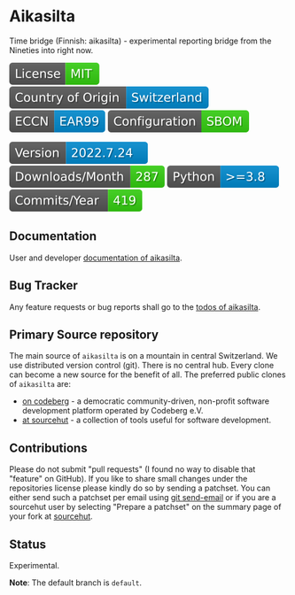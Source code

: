 # Aikasilta

Time bridge (Finnish: aikasilta) - experimental reporting bridge from the Nineties into right now.

[![License](docs/badges/license-spdx-mit.svg)](https://git.sr.ht/~sthagen/aikasilta/tree/default/item/LICENSE)
[![Country of Origin](docs/badges/country-of-origin-name-switzerland-neutral.svg)](https://git.sr.ht/~sthagen/aikasilta/tree/default/item/COUNTRY-OF-ORIGIN)
[![Export Classification Control Number (ECCN)](docs/badges/export-control-classification-number_eccn-ear99-neutral.svg)](https://git.sr.ht/~sthagen/aikasilta/tree/default/item/EXPORT-CONTROL-CLASSIFICATION-NUMBER)
[![Configuration](docs/badges/configuration-sbom.svg)](https://git.sr.ht/~sthagen/aikasilta/tree/default/item/docs/third-party/README.md)

[![Version](docs/badges/latest-release.svg)](https://pypi.python.org/pypi/aikasilta/)
[![Downloads](docs/badges/downloads-per-month.svg)](https://pepy.tech/project/aikasilta)
[![Python](docs/badges/python-versions.svg)](https://pypi.python.org/pypi/aikasilta/)
[![Maintenance Status](docs/badges/commits-per-year.svg)](https://git.sr.ht/~sthagen/aikasilta/log)

## Documentation

User and developer [documentation of aikasilta](https://codes.dilettant.life/docs/aikasilta).

## Bug Tracker

Any feature requests or bug reports shall go to the [todos of aikasilta](https://todo.sr.ht/~sthagen/aikasilta).

## Primary Source repository

The main source of `aikasilta` is on a mountain in central Switzerland.
We use distributed version control (git).
There is no central hub.
Every clone can become a new source for the benefit of all.
The preferred public clones of `aikasilta` are:

* [on codeberg](https://codeberg.org/sthagen/aikasilta) - a democratic community-driven, non-profit software development platform operated by Codeberg e.V.
* [at sourcehut](https://git.sr.ht/~sthagen/aikasilta) - a collection of tools useful for software development.

## Contributions

Please do not submit "pull requests" (I found no way to disable that "feature" on GitHub).
If you like to share small changes under the repositories license please kindly do so by sending a patchset.
You can either send such a patchset per email using [git send-email](https://git-send-email.io) or 
if you are a sourcehut user by selecting "Prepare a patchset" on the summary page of your fork at [sourcehut](https://git.sr.ht/).

## Status

Experimental.

**Note**: The default branch is `default`.

